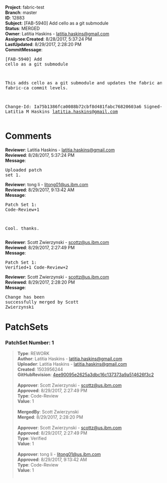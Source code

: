 <strong>Project</strong>: fabric-test</br><strong>Branch</strong>: master<br><strong>ID</strong>: 12883<br><strong>Subject</strong>: [FAB-5940] Add cello as a git submodule<br><strong>Status</strong>: MERGED<br><strong>Owner</strong>: Latitia Haskins - latitia.haskins@gmail.com<br><strong>Assignee</strong>:<strong>Created</strong>: 8/28/2017, 5:37:24 PM<br><strong>LastUpdated</strong>: 8/29/2017, 2:28:20 PM<br><strong>CommitMessage</strong>:<br><pre>[FAB-5940] Add cello as a git submodule

This adds cello as a git submodule and updates
the fabric and fabric-ca commit levels.

Change-Id: Ia75b1386fca0088b72cbf8d481fabc76820603a6
Signed-off-by: Latitia M Haskins <latitia.haskins@gmail.com>
</pre><h1>Comments</h1><strong>Reviewer</strong>: Latitia Haskins - latitia.haskins@gmail.com<br><strong>Reviewed</strong>: 8/28/2017, 5:37:24 PM<br><strong>Message</strong>: <pre>Uploaded patch set 1.</pre><strong>Reviewer</strong>: tong  li - litong01@us.ibm.com<br><strong>Reviewed</strong>: 8/29/2017, 9:13:42 AM<br><strong>Message</strong>: <pre>Patch Set 1: Code-Review+1

Cool. thanks.</pre><strong>Reviewer</strong>: Scott Zwierzynski - scottz@us.ibm.com<br><strong>Reviewed</strong>: 8/29/2017, 2:27:49 PM<br><strong>Message</strong>: <pre>Patch Set 1: Verified+1 Code-Review+2</pre><strong>Reviewer</strong>: Scott Zwierzynski - scottz@us.ibm.com<br><strong>Reviewed</strong>: 8/29/2017, 2:28:20 PM<br><strong>Message</strong>: <pre>Change has been successfully merged by Scott Zwierzynski</pre><h1>PatchSets</h1><h3>PatchSet Number: 1</h3><blockquote><strong>Type</strong>: REWORK<br><strong>Author</strong>: Latitia Haskins - latitia.haskins@gmail.com<br><strong>Uploader</strong>: Latitia Haskins - latitia.haskins@gmail.com<br><strong>Created</strong>: 1503956244<br><strong>GitHubRevision</strong>: [4ee90095e2625a3dbc16c137373a9a514626f3c2](https://github.com/hyperledger/fabric-test/commit/4ee90095e2625a3dbc16c137373a9a514626f3c2)<br><br><strong>Approver</strong>: Scott Zwierzynski - scottz@us.ibm.com<br><strong>Approved</strong>: 8/29/2017, 2:27:49 PM<br><strong>Type</strong>: Code-Review<br><strong>Value</strong>: 1<br><br><strong>MergedBy</strong>: Scott Zwierzynski<br><strong>Merged</strong>: 8/29/2017, 2:28:20 PM<br><br><strong>Approver</strong>: Scott Zwierzynski - scottz@us.ibm.com<br><strong>Approved</strong>: 8/29/2017, 2:27:49 PM<br><strong>Type</strong>: Verified<br><strong>Value</strong>: 1<br><br><strong>Approver</strong>: tong  li - litong01@us.ibm.com<br><strong>Approved</strong>: 8/29/2017, 9:13:42 AM<br><strong>Type</strong>: Code-Review<br><strong>Value</strong>: 1<br><br></blockquote>